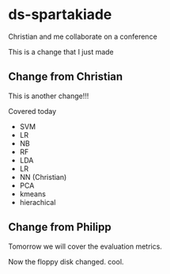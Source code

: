 # ds-spartakiade
Christian and me collaborate on a conference

This is a change that I just made

## Change from Christian

This is another change!!!

Covered today

- SVM
- LR
- NB
- RF
- LDA
- LR
- NN (Christian)
- PCA
- kmeans
- hierachical

## Change from Philipp

Tomorrow we will cover the evaluation metrics.

Now the floppy disk changed. cool.
